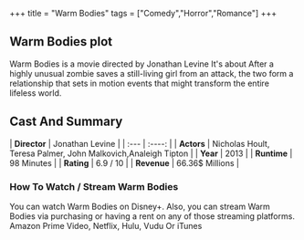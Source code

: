 +++
title = "Warm Bodies"
tags = ["Comedy","Horror","Romance"]
+++
## Warm Bodies plot
Warm Bodies is a movie directed by Jonathan Levine It's about After a highly unusual zombie saves a still-living girl from an attack, the two form a relationship that sets in motion events that might transform the entire lifeless world.
## Cast And Summary
| **Director**      | Jonathan Levine |
    | :---        |    :----:   |
    |  **Actors** | Nicholas Hoult, Teresa Palmer, John Malkovich,Analeigh Tipton |
    | **Year**   | 2013    |
    |  **Runtime** | 98 Minutes |
    |  **Rating** | 6.9 / 10 | 
    |  **Revenue** | 66.36$ Millions |
### How To Watch / Stream Warm Bodies
You can watch Warm Bodies on Disney+.
Also, you can stream Warm Bodies via purchasing or having a rent on any of those streaming platforms.
Amazon Prime Video, Netflix, Hulu, Vudu Or iTunes